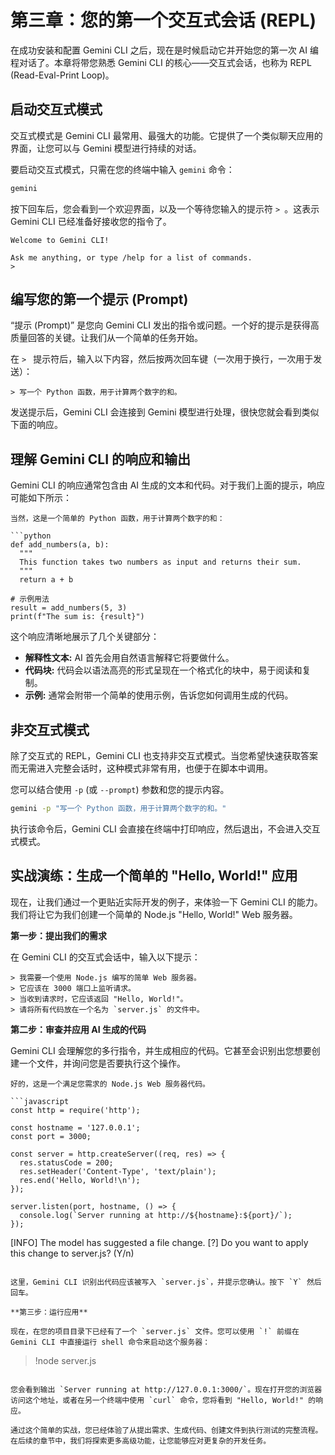 # 第三章：您的第一个交互式会话 (REPL)

在成功安装和配置 Gemini CLI 之后，现在是时候启动它并开始您的第一次 AI 编程对话了。本章将带您熟悉 Gemini CLI 的核心——交互式会话，也称为 REPL (Read-Eval-Print Loop)。

## 启动交互式模式

交互式模式是 Gemini CLI 最常用、最强大的功能。它提供了一个类似聊天应用的界面，让您可以与 Gemini 模型进行持续的对话。

要启动交互式模式，只需在您的终端中输入 `gemini` 命令：

```bash
gemini
```

按下回车后，您会看到一个欢迎界面，以及一个等待您输入的提示符 `> `。这表示 Gemini CLI 已经准备好接收您的指令了。

```
Welcome to Gemini CLI!

Ask me anything, or type /help for a list of commands.
>
```

## 编写您的第一个提示 (Prompt)

“提示 (Prompt)” 是您向 Gemini CLI 发出的指令或问题。一个好的提示是获得高质量回答的关键。让我们从一个简单的任务开始。

在 `> ` 提示符后，输入以下内容，然后按两次回车键（一次用于换行，一次用于发送）：

```
> 写一个 Python 函数，用于计算两个数字的和。
```

发送提示后，Gemini CLI 会连接到 Gemini 模型进行处理，很快您就会看到类似下面的响应。

## 理解 Gemini CLI 的响应和输出

Gemini CLI 的响应通常包含由 AI 生成的文本和代码。对于我们上面的提示，响应可能如下所示：

```
当然，这是一个简单的 Python 函数，用于计算两个数字的和：

```python
def add_numbers(a, b):
  """
  This function takes two numbers as input and returns their sum.
  """
  return a + b

# 示例用法
result = add_numbers(5, 3)
print(f"The sum is: {result}")
```

这个响应清晰地展示了几个关键部分：
*   **解释性文本:** AI 首先会用自然语言解释它将要做什么。
*   **代码块:** 代码会以语法高亮的形式呈现在一个格式化的块中，易于阅读和复制。
*   **示例:** 通常会附带一个简单的使用示例，告诉您如何调用生成的代码。

## 非交互式模式

除了交互式的 REPL，Gemini CLI 也支持非交互式模式。当您希望快速获取答案而无需进入完整会话时，这种模式非常有用，也便于在脚本中调用。

您可以结合使用 `-p` (或 `--prompt`) 参数和您的提示内容。

```bash
gemini -p "写一个 Python 函数，用于计算两个数字的和。"
```

执行该命令后，Gemini CLI 会直接在终端中打印响应，然后退出，不会进入交互式模式。

## 实战演练：生成一个简单的 "Hello, World!" 应用

现在，让我们通过一个更贴近实际开发的例子，来体验一下 Gemini CLI 的能力。我们将让它为我们创建一个简单的 Node.js "Hello, World!" Web 服务器。

**第一步：提出我们的需求**

在 Gemini CLI 的交互式会话中，输入以下提示：

```
> 我需要一个使用 Node.js 编写的简单 Web 服务器。
> 它应该在 3000 端口上监听请求。
> 当收到请求时，它应该返回 "Hello, World!"。
> 请将所有代码放在一个名为 `server.js` 的文件中。
```

**第二步：审查并应用 AI 生成的代码**

Gemini CLI 会理解您的多行指令，并生成相应的代码。它甚至会识别出您想要创建一个文件，并询问您是否要执行这个操作。

```
好的，这是一个满足您需求的 Node.js Web 服务器代码。

```javascript
const http = require('http');

const hostname = '127.0.0.1';
const port = 3000;

const server = http.createServer((req, res) => {
  res.statusCode = 200;
  res.setHeader('Content-Type', 'text/plain');
  res.end('Hello, World!\n');
});

server.listen(port, hostname, () => {
  console.log(`Server running at http://${hostname}:${port}/`);
});
```

[INFO] The model has suggested a file change.
[?] Do you want to apply this change to server.js? (Y/n)
```

这里，Gemini CLI 识别出代码应该被写入 `server.js`，并提示您确认。按下 `Y` 然后回车。

**第三步：运行应用**

现在，在您的项目目录下已经有了一个 `server.js` 文件。您可以使用 `!` 前缀在 Gemini CLI 中直接运行 shell 命令来启动这个服务器：

```
> !node server.js
```

您会看到输出 `Server running at http://127.0.0.1:3000/`。现在打开您的浏览器访问这个地址，或者在另一个终端中使用 `curl` 命令，您将看到 "Hello, World!" 的响应。

通过这个简单的实战，您已经体验了从提出需求、生成代码、创建文件到执行测试的完整流程。在后续的章节中，我们将探索更多高级功能，让您能够应对更复杂的开发任务。
